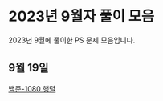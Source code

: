 # 2023년 9월자 풀이 모음 #

2023년 9월에 풀이한 PS 문제 모음입니다.

## 9월 19일 ##

[백준-1080 행렬](20230919/백준-1080%20행렬.md)
